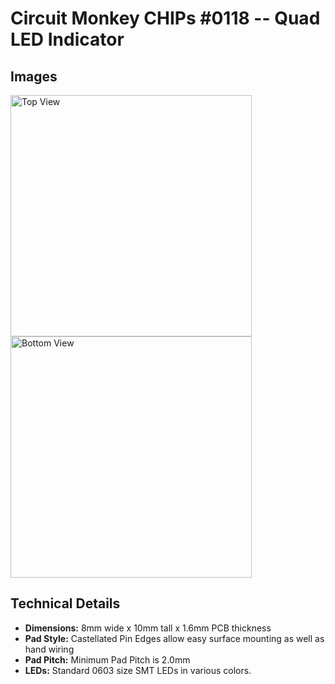 # Circuit Monkey CHIPs &#35;0118 -- Quad LED Indicator

## Images
 <img src="Documents/assets/0118A-preview-top.png" alt="Top View" width="386" /> <img src="Documents/assets/0118A-preview-bottom.png" alt="Bottom View" width="386" />

## Technical Details
* **Dimensions:** 8mm wide x 10mm tall  x 1.6mm PCB thickness
* **Pad Style:** Castellated Pin Edges allow easy surface mounting as well as hand wiring
* **Pad Pitch:** Minimum Pad Pitch is 2.0mm
* **LEDs:** Standard 0603 size SMT LEDs in various colors.
